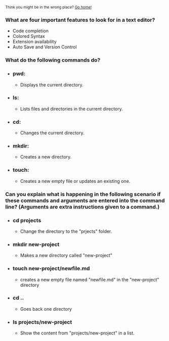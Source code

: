 <sub>Think you might be in the wrong place? [Go home!](../README.md)</sub>
### What are four important features to look for in a text editor?
* Code completion
* Colored Syntax
* Extension availability
* Auto Save and Version Control

### What do the following commands do?

* ### pwd:
  - Displays the current directory.
* ### ls:
  - Lists files and directories in the current directory.
* ### cd:
  - Changes the current directory.
* ### mkdir:
  - Creates a new directory.

* ### touch:
  - Creates a new empty file or updates an existing one.

### Can you explain what is happening in the following scenario if these commands and arguments are entered into the command line? (Arguments are extra instructions given to a command.)
* ### cd projects
  - Change the directory to the "prjects" folder.
* ### mkdir new-project
  - Makes a new directory called "new-project"
* ### touch new-project/newfile.md
  - creates a new empty file named "newfile.md" in the "new-project" directory
* ### cd ..
  - Goes back one directory 
* ### ls projects/new-project
  - Show the content from "projects/new-project" in a list.
